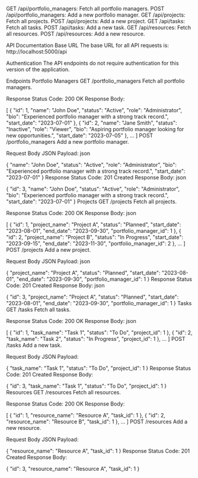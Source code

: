GET /api/portfolio_managers: Fetch all portfolio managers.
POST /api/portfolio_managers: Add a new portfolio manager.
GET /api/projects: Fetch all projects.
POST /api/projects: Add a new project.
GET /api/tasks: Fetch all tasks.
POST /api/tasks: Add a new task.
GET /api/resources: Fetch all resources.
POST /api/resources: Add a new resource.

API Documentation
Base URL
The base URL for all API requests is: http://localhost:5000/api

Authentication
The API endpoints do not require authentication for this version of the application.

Endpoints
Portfolio Managers
GET /portfolio_managers
Fetch all portfolio managers.

Response
Status Code: 200 OK
Response Body:
 
 
[
  {
    "id": 1,
    "name": "John Doe",
    "status": "Active",
    "role": "Administrator",
    "bio": "Experienced portfolio manager with a strong track record.",
    "start_date": "2023-07-01"
  },
  {
    "id": 2,
    "name": "Jane Smith",
    "status": "Inactive",
    "role": "Viewer",
    "bio": "Aspiring portfolio manager looking for new opportunities.",
    "start_date": "2023-07-05"
  },
  ...
]
POST /portfolio_managers
Add a new portfolio manager.

Request Body
JSON Payload:
json
 
{
  "name": "John Doe",
  "status": "Active",
  "role": "Administrator",
  "bio": "Experienced portfolio manager with a strong track record.",
  "start_date": "2023-07-01"
}
Response
Status Code: 201 Created
Response Body:
json
 
{
  "id": 3,
  "name": "John Doe",
  "status": "Active",
  "role": "Administrator",
  "bio": "Experienced portfolio manager with a strong track record.",
  "start_date": "2023-07-01"
}
Projects
GET /projects
Fetch all projects.

Response
Status Code: 200 OK
Response Body:
json
 
[
  {
    "id": 1,
    "project_name": "Project A",
    "status": "Planned",
    "start_date": "2023-08-01",
    "end_date": "2023-09-30",
    "portfolio_manager_id": 1
  },
  {
    "id": 2,
    "project_name": "Project B",
    "status": "In Progress",
    "start_date": "2023-09-15",
    "end_date": "2023-11-30",
    "portfolio_manager_id": 2
  },
  ...
]
POST /projects
Add a new project.

Request Body
JSON Payload:
json
 
{
  "project_name": "Project A",
  "status": "Planned",
  "start_date": "2023-08-01",
  "end_date": "2023-09-30",
  "portfolio_manager_id": 1
}
Response
Status Code: 201 Created
Response Body:
json
 
{
  "id": 3,
  "project_name": "Project A",
  "status": "Planned",
  "start_date": "2023-08-01",
  "end_date": "2023-09-30",
  "portfolio_manager_id": 1
}
Tasks
GET /tasks
Fetch all tasks.

Response
Status Code: 200 OK
Response Body:
json
 
[
  {
    "id": 1,
    "task_name": "Task 1",
    "status": "To Do",
    "project_id": 1
  },
  {
    "id": 2,
    "task_name": "Task 2",
    "status": "In Progress",
    "project_id": 1
  },
  ...
]
POST /tasks
Add a new task.

Request Body
JSON Payload:
 
 
{
  "task_name": "Task 1",
  "status": "To Do",
  "project_id": 1
}
Response
Status Code: 201 Created
Response Body:
 
 
{
  "id": 3,
  "task_name": "Task 1",
  "status": "To Do",
  "project_id": 1
}
Resources
GET /resources
Fetch all resources.

Response
Status Code: 200 OK
Response Body:
 
 
[
  {
    "id": 1,
    "resource_name": "Resource A",
    "task_id": 1
  },
  {
    "id": 2,
    "resource_name": "Resource B",
    "task_id": 1
  },
  ...
]
POST /resources
Add a new resource.

Request Body
JSON Payload:

 
{
  "resource_name": "Resource A",
  "task_id": 1
}
Response
Status Code: 201 Created
Response Body:

{
  "id": 3,
  "resource_name": "Resource A",
  "task_id": 1
}